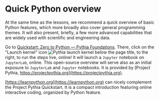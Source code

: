 # Quick Python overview

At the same time as the lessons, we recommend a quick overview of basic Python features, which more broadly also cover general programming themes. It will also present, briefly, a few more advanced capabilities that are widely used with scientific and engineering data.

Go to [Quickstart: Zero to Python — Pythia Foundations](https://foundations.projectpythia.org/foundations/quickstart.html). There, click on the "Launch kernel" icon ![Pythia launch kernel](img/Pythia-launch-kernel.png) below the page title, to the right, to run the steps live, online! It will launch a `Jupyter` notebook on `JupyterLab`, online. This open-source overview will serve also as an initial exposure to `JupyterLab` and `Jupyter` notebooks. It is provided by [Project Pythia, https://projectpythia.org](https://projectpythia.org).

[https://learnpython.org](https://learnpython.org) can nicely complement the Project Pythia Quickstart. It is a compact introduction featuring online interactive coding, organized by Python feature.